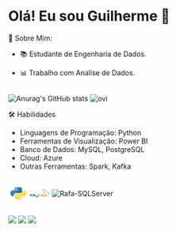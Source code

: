 # Olá! Eu sou Guilherme 👋

🚀 Sobre Mim:

- 📚 Estudante de Engenharia de Dados.
- 📊 Trabalho com Analise de Dados.

  ##

![Anurag's GitHub stats](https://github-readme-stats.vercel.app/api?username=GuilhermeBelisario&show_icons=true&theme=tokyonight)
<img src="https://github-readme-stats.vercel.app/api/top-langs?username=GuilhermeBelisario&show_icons=true&locale=en&layout=compact&theme=tokyonight" alt="ovi" />

🛠️ Habilidades

- Linguagens de Programação: Python
- Ferramentas de Visualização: Power BI
- Banco de Dados: MySQL, PostgreSQL
- Cloud: Azure
- Outras Ferramentas: Spark, Kafka

<div style="display: inline_block"><br>
  <img align="center" alt="Gui-PY" height="30" width="40" src="https://raw.githubusercontent.com/devicons/devicon/master/icons/python/python-original.svg">
  <img align="center" alt="Gui-MySQl" height="30" width="40" src="https://raw.githubusercontent.com/devicons/devicon/master/icons/mysql/mysql-original-wordmark.svg">
  <img align="center" alt="Rafa-SQLServer" height="30" width="40" src="https://www.svgrepo.com/show/303229/microsoft-sql-server-logo.svg">
</div>

 ##

<div> 
  <a href = "mailto: gbo2000@outlook.com"><img src="https://img.shields.io/badge/Microsoft_Outlook-0078D4?style=for-the-badge&logo=microsoft-outlook&logoColor=white" target="_blank"></a>
  <a href="https://www.linkedin.com/in/guilherme-belisario-de-oliveira-26901a1aa/" target="_blank"><img src="https://img.shields.io/badge/-LinkedIn-%230077B5?style=for-the-badge&logo=linkedin&logoColor=white" target="_blank"></a> 
  <a href="https://www.instagram.com/guiblxz/" target="_blank"><img src="https://img.shields.io/badge/-Instagram-%23E4405F?style=for-the-badge&logo=instagram&logoColor=white" target="_blank"></a>
  
</div>
